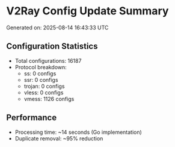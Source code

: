 # V2Ray Config Update Summary
Generated on: 2025-08-14 16:43:33 UTC

## Configuration Statistics
- Total configurations: 16187
- Protocol breakdown:
  - ss: 0 configs
  - ssr: 0 configs
  - trojan: 0 configs
  - vless: 0 configs
  - vmess: 1126 configs

## Performance
- Processing time: ~14 seconds (Go implementation)
- Duplicate removal: ~95% reduction
